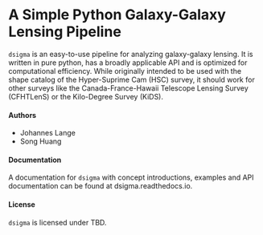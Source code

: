 # A Simple Python Galaxy-Galaxy Lensing Pipeline

`dsigma` is an easy-to-use pipeline for analyzing galaxy-galaxy lensing. It is
written in pure python, has a broadly applicable API and is optimized for
computational efficiency. While originally intended to be used with the shape
catalog of the Hyper-Suprime Cam (HSC) survey, it should work for other
surveys like the Canada-France-Hawaii Telescope Lensing Survey (CFHTLenS) or
the Kilo-Degree Survey (KiDS).

#### Authors
* Johannes Lange
* Song Huang

#### Documentation

A documentation for `dsigma` with concept introductions, examples and API
documentation can be found at dsigma.readthedocs.io.

#### License

`dsigma` is licensed under TBD.

